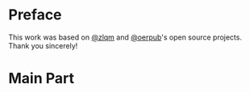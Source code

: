 # Preface
This work was based on [@zlqm](https://github.com/zlqm/docx-equation) and [@oerpub](https://github.com/oerpub/mathconverter)'s open source projects. Thank you sincerely!
# Main Part
